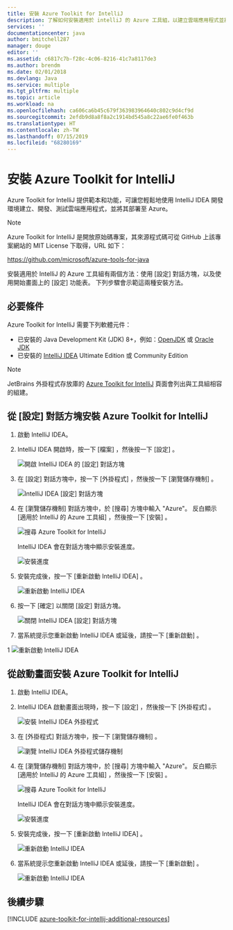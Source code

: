 ```yaml
---
title: 安裝 Azure Toolkit for IntelliJ
description: 了解如何安裝適用於 intelliJ 的 Azure 工具組，以建立雲端應用程式並將其部署至 Azure。
services: ''
documentationcenter: java
author: bmitchell287
manager: douge
editor: ''
ms.assetid: c6817c7b-f28c-4c06-8216-41c7a8117de3
ms.author: brendm
ms.date: 02/01/2018
ms.devlang: Java
ms.service: multiple
ms.tgt_pltfrm: multiple
ms.topic: article
ms.workload: na
ms.openlocfilehash: ca606ca6b45c679f363983964640c802c9d4cf9d
ms.sourcegitcommit: 2efdb9d8a8f8a2c1914bd545a8c22ae6fe0f463b
ms.translationtype: HT
ms.contentlocale: zh-TW
ms.lasthandoff: 07/15/2019
ms.locfileid: "68280169"
---
```

# <a name="installing-the-azure-toolkit-for-intellij"></a>安裝 Azure Toolkit for IntelliJ

Azure Toolkit for IntelliJ 提供範本和功能，可讓您輕鬆地使用 IntelliJ IDEA 開發環境建立、開發、測試雲端應用程式，並將其部署至 Azure。

> [!NOTE] 
> 
> Azure Toolkit for IntelliJ 是開放原始碼專案，其來源程式碼可從 GitHub 上該專案網站的 MIT License 下取得，URL 如下： 
> 
> <https://github.com/microsoft/azure-tools-for-java> 
> 

安裝適用於 IntelliJ 的 Azure 工具組有兩個方法：使用 [設定]  對話方塊，以及使用開始畫面上的 [設定]  功能表。 下列步驟會示範這兩種安裝方法。

## <a name="prerequisites"></a>必要條件

Azure Toolkit for IntelliJ 需要下列軟體元件：

* 已安裝的 Java Development Kit (JDK) 8+，例如：[OpenJDK](https://openjdk.java.net/) 或 [Oracle JDK](https://www.oracle.com/technetwork/java/javase/downloads/index.html)
* 已安裝的 [IntelliJ IDEA](https://www.jetbrains.com/idea/download/) Ultimate Edition 或 Community Edition

> [!NOTE]
> 
> JetBrains 外掛程式存放庫的 [Azure Toolkit for IntelliJ](https://plugins.jetbrains.com/plugin/8053) 頁面會列出與工具組相容的組建。
> 

<!--
> [!IMPORTANT]
> 
> If you are using the Azure Toolkit for IntelliJ on Windows, the toolkit requires installing the Azure SDK 2.9.6 or later in order to use the Azure emulator. You have two options for installing the Azure SDK:
> 
> * You can download and install the Azure SDK by using the [Web Platform Installer (WebPI)](http://go.microsoft.com/fwlink/?LinkID=252838).
> * If you do not have the Azure SDK installed when you create your first Azure deployment project, you will be prompted to automatically download install the requisite version of the Azure SDK.
> 
> Note that the Azure SDK is only required on Windows.
> 
-->


## <a name="to-install-the-azure-toolkit-for-intellij-from-the-settings-dialog-box"></a>從 [設定] 對話方塊安裝 Azure Toolkit for IntelliJ

1. 啟動 IntelliJ IDEA。

1. IntelliJ IDEA 開啟時，按一下 [檔案]  ，然後按一下 [設定]  。
   
   ![開啟 IntelliJ IDEA 的 [設定] 對話方塊][01a]

1. 在 [設定] 對話方塊中，按一下 [外掛程式]  ，然後按一下 [瀏覽儲存機制]  。
   
   ![IntelliJ IDEA [設定] 對話方塊][02a]

1. 在 [瀏覽儲存機制]  對話方塊中，於 [搜尋] 方塊中輸入 "Azure"。 反白顯示 [適用於 IntelliJ 的 Azure 工具組]  ，然後按一下 [安裝]  。
   
   ![搜尋 Azure Toolkit for IntelliJ][03]
   
   IntelliJ IDEA 會在對話方塊中顯示安裝進度。
   
   ![安裝進度][04]

1. 安裝完成後，按一下 [重新啟動 IntelliJ IDEA]  。
   
   ![重新啟動 IntelliJ IDEA][05]

1. 按一下 [確定]  以關閉 [設定] 對話方塊。
   
   ![關閉 IntelliJ IDEA [設定] 對話方塊][06]

1. 當系統提示您重新啟動 IntelliJ IDEA 或延後，請按一下 [重新啟動]  。
   
1   ![重新啟動 IntelliJ IDEA][07]

## <a name="to-install-the-azure-toolkit-for-intellij-from-the-start-screen"></a>從啟動畫面安裝 Azure Toolkit for IntelliJ

1. 啟動 IntelliJ IDEA。

1. IntelliJ IDEA 啟動畫面出現時，按一下 [設定]  ，然後按一下 [外掛程式]  。
   
   ![安裝 IntelliJ IDEA 外掛程式][01b]

1. 在 [外掛程式]  對話方塊中，按一下 [瀏覽儲存機制]  。
   
   ![瀏覽 IntelliJ IDEA 外掛程式儲存機制][02b]

1. 在 [瀏覽儲存機制]  對話方塊中，於 [搜尋] 方塊中輸入 "Azure"。 反白顯示 [適用於 IntelliJ 的 Azure 工具組]  ，然後按一下 [安裝]  。
   
   ![搜尋 Azure Toolkit for IntelliJ][03]
   
   IntelliJ IDEA 會在對話方塊中顯示安裝進度。
   
   ![安裝進度][04]

1. 安裝完成後，按一下 [重新啟動 IntelliJ IDEA]  。
   
   ![重新啟動 IntelliJ IDEA][05]

1. 當系統提示您重新啟動 IntelliJ IDEA 或延後，請按一下 [重新啟動]  。
   
   ![重新啟動 IntelliJ IDEA][07]

## <a name="next-steps"></a>後續步驟

[!INCLUDE [azure-toolkit-for-intellij-additional-resources](../includes/azure-toolkit-for-intellij-additional-resources.md)]

<!-- URL List -->

<!-- IMG List -->

[01a]: media/azure-toolkit-for-intellij-installation/01-intellij-file-settings.png
[01b]: media/azure-toolkit-for-intellij-installation/01-intellij-configure-dropdown.png
[02a]: media/azure-toolkit-for-intellij-installation/02-intellij-settings-dialog.png
[02b]: media/azure-toolkit-for-intellij-installation/02-intellij-plugins-dialog.png
[03]: media/azure-toolkit-for-intellij-installation/03-intellij-browse-repositories.png
[04]: media/azure-toolkit-for-intellij-installation/04-install-progress.png
[05]: media/azure-toolkit-for-intellij-installation/05-restart-intellij.png
[06]: media/azure-toolkit-for-intellij-installation/06-intellij-settings-dialog.png
[07]: media/azure-toolkit-for-intellij-installation/07-restart-intellij.png

